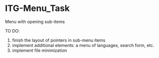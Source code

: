 # ITG-Menu_Task
Menu with opening sub-items

TO DO:
1. finish the layout of pointers in sub-menu items
2. implement additional elements: a menu of languages, search form, etc.
3. implement file minimization

